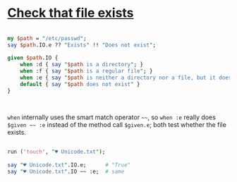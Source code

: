[1]: https://rosettacode.org/wiki/Check_that_file_exists

# [Check that file exists][1]

```perl
 
my $path = "/etc/passwd";
say $path.IO.e ?? "Exists" !! "Does not exist";
 
given $path.IO {
    when :d { say "$path is a directory"; }
    when :f { say "$path is a regular file"; }
    when :e { say "$path is neither a directory nor a file, but it does exist"; }
    default { say "$path does not exist" }
}
 
 
```


`when` internally uses the smart match operator `~~`, so `when :e` really does `$given ~~ :e` instead of the method call `$given.e`; both test whether the file exists.

```perl
 
run ('touch', "♥ Unicode.txt");
 
say "♥ Unicode.txt".IO.e;      # "True"
say "♥ Unicode.txt".IO ~~ :e;  # same
 
```